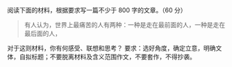 阅读下面的材料，根据要求写一篇不少于 800 字的文章。（60 分）

> 有人认为，世界上最痛苦的人有两种：一种是走在最前面的人，一种是走在最后面的人，

  对于这则材料，你有何感受、联想和思考？
  要求：选好角度，确定立意，明确文体，自拟标题；不要脱离材料及含义范围作文，不要套作，不得抄袭。
